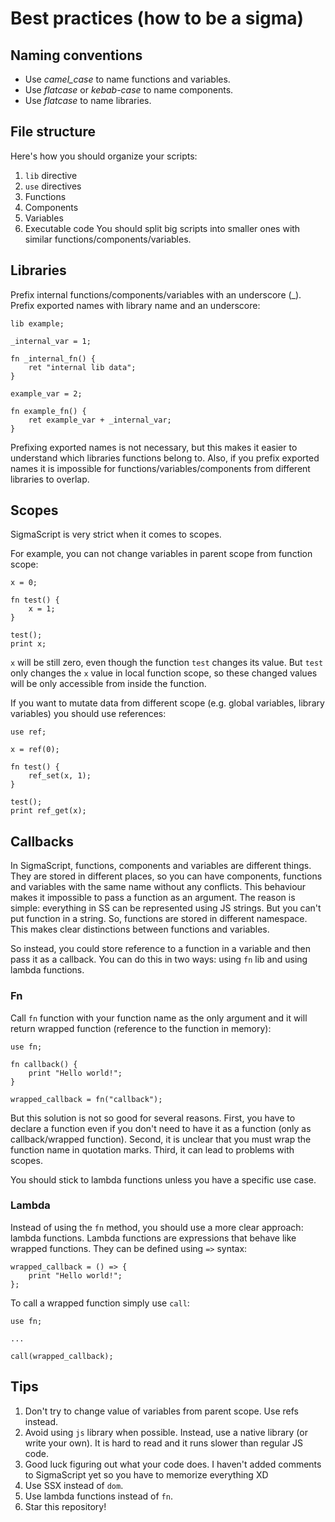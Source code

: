 # Best practices (how to be a sigma)
## Naming conventions
* Use *camel_case* to name functions and variables.
* Use *flatcase* or *kebab-case* to name components.
* Use *flatcase* to name libraries.

## File structure
Here's how you should organize your scripts:
1. `lib` directive
2. `use` directives
3. Functions
4. Components
5. Variables
6. Executable code
You should split big scripts into smaller ones with similar functions/components/variables.

## Libraries
Prefix internal functions/components/variables with an underscore (_). Prefix exported names with library name and an underscore:
```
lib example;

_internal_var = 1;

fn _internal_fn() {
    ret "internal lib data";
}

example_var = 2;

fn example_fn() {
    ret example_var + _internal_var;
}
```
Prefixing exported names is not necessary, but this makes it easier to understand which libraries functions belong to. Also, if you prefix exported names it is impossible for functions/variables/components from different libraries to overlap.

## Scopes
SigmaScript is very strict when it comes to scopes.

For example, you can not change variables in parent scope from function scope:
```
x = 0;

fn test() {
    x = 1;
}

test();
print x;
```
`x` will be still zero, even though the function `test` changes its value. But `test` only changes the `x` value in local function scope, so these changed values will be only accessible from inside the function.

If you want to mutate data from different scope (e.g. global variables, library variables) you should use references:
```
use ref;

x = ref(0);

fn test() {
    ref_set(x, 1);
}

test();
print ref_get(x);
```

## Callbacks
In SigmaScript, functions, components and variables are different things. They are stored in different places, so you can have components, functions and variables with the same name without any conflicts. This behaviour makes it impossible to pass a function as an argument. The reason is simple: everything in SS can be represented using JS strings. But you can't put function in a string. So, functions are stored in different namespace. This makes clear distinctions between functions and variables.

So instead, you could store reference to a function in a variable and then pass it as a callback. You can do this in two ways: using `fn` lib and using lambda functions.

### Fn
Call `fn` function with your function name as the only argument and it will return wrapped function (reference to the function in memory):
```
use fn;

fn callback() {
    print "Hello world!";
}

wrapped_callback = fn("callback");
```
But this solution is not so good for several reasons. First, you have to declare a function even if you don't need to have it as a function (only as callback/wrapped function). Second, it is unclear that you must wrap the function name in quotation marks. Third, it can lead to problems with scopes.

You should stick to lambda functions unless you have a specific use case.

### Lambda
Instead of using the `fn` method, you should use a more clear approach: lambda functions. Lambda functions are expressions that behave like wrapped functions. They can be defined using `=>` syntax:
```
wrapped_callback = () => {
    print "Hello world!";
};
```

To call a wrapped function simply use `call`:
```
use fn;

...

call(wrapped_callback);
```

## Tips
1. Don't try to change value of variables from parent scope. Use refs instead.
2. Avoid using `js` library when possible. Instead, use a native library (or write your own). It is hard to read and it runs slower than regular JS code.
3. Good luck figuring out what your code does. I haven't added comments to SigmaScript yet so you have to memorize everything XD
4. Use SSX instead of `dom`.
5. Use lambda functions instead of `fn`.
6. Star this repository!